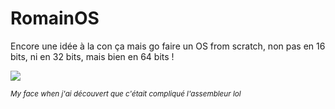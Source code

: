 # RomainOS

Encore une idée à la con ça mais go faire un OS from scratch, non pas en 16 bits, ni en 32 bits, mais bien en 64 bits !

<img src="https://image.noelshack.com/fichiers/2016/24/1466366192-risitas8.png" />

<sub><i>My face when j'ai découvert que c'était compliqué l'assembleur lol</i></sub>
